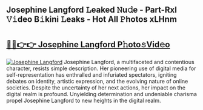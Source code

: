 ## Josephine Langford 𝙻eaked 𝙽u𝚍e - Part-RxI 𝚅𝚒deo B𝚒kini 𝙻eaks - Hot All 𝙿hotos xLHnm

# <h2><a href="http://ld0i3n.urlbe.top/?page=Josephine+Langford">🔗🔗👉👉 Josephine Langford P𝚑oto𝚜Vid𝚎o</a></h2>

[![Josephine Langford](https://i.imgur.com/eBuTRDB.gif)](http://ld0i3n.urlbe.top/?page=Josephine+Langford)
Josephine Langford, a multifaceted and contentious character, resists simple description. Her pioneering use of digital media for self-representation has enthralled and infuriated spectators, igniting debates on identity, artistic expression, and the evolving nature of online societies. Despite the uncertainty of her next actions, her impact on the digital realm is profound. Unyielding determination and undeniable charisma propel Josephine Langford to new heights in the digital realm.
